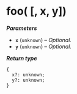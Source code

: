# foo( [, x, y])

***Parameters***

- **`x`** (`unknown`) – *Optional.*
- **`y`** (`unknown`) – *Optional.*

***Return type***

```
{
  x?: unknown;
  y?: unknown;
}
```
